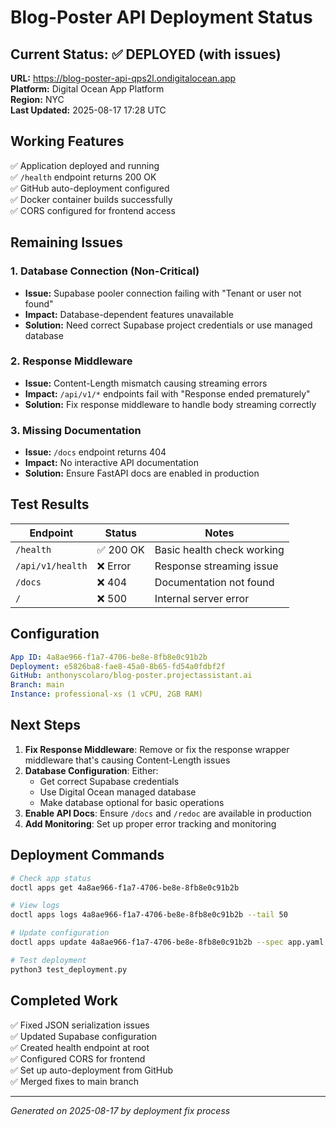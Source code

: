 # Blog-Poster API Deployment Status

## Current Status: ✅ DEPLOYED (with issues)

**URL:** https://blog-poster-api-qps2l.ondigitalocean.app  
**Platform:** Digital Ocean App Platform  
**Region:** NYC  
**Last Updated:** 2025-08-17 17:28 UTC

## Working Features

✅ Application deployed and running  
✅ `/health` endpoint returns 200 OK  
✅ GitHub auto-deployment configured  
✅ Docker container builds successfully  
✅ CORS configured for frontend access  

## Remaining Issues

### 1. Database Connection (Non-Critical)
- **Issue:** Supabase pooler connection failing with "Tenant or user not found"
- **Impact:** Database-dependent features unavailable
- **Solution:** Need correct Supabase project credentials or use managed database

### 2. Response Middleware
- **Issue:** Content-Length mismatch causing streaming errors
- **Impact:** `/api/v1/*` endpoints fail with "Response ended prematurely"
- **Solution:** Fix response middleware to handle body streaming correctly

### 3. Missing Documentation
- **Issue:** `/docs` endpoint returns 404
- **Impact:** No interactive API documentation
- **Solution:** Ensure FastAPI docs are enabled in production

## Test Results

| Endpoint | Status | Notes |
|----------|--------|-------|
| `/health` | ✅ 200 OK | Basic health check working |
| `/api/v1/health` | ❌ Error | Response streaming issue |
| `/docs` | ❌ 404 | Documentation not found |
| `/` | ❌ 500 | Internal server error |

## Configuration

```yaml
App ID: 4a8ae966-f1a7-4706-be8e-8fb8e0c91b2b
Deployment: e5826ba8-fae8-45a0-8b65-fd54a0fdbf2f
GitHub: anthonyscolaro/blog-poster.projectassistant.ai
Branch: main
Instance: professional-xs (1 vCPU, 2GB RAM)
```

## Next Steps

1. **Fix Response Middleware**: Remove or fix the response wrapper middleware that's causing Content-Length issues
2. **Database Configuration**: Either:
   - Get correct Supabase credentials
   - Use Digital Ocean managed database
   - Make database optional for basic operations
3. **Enable API Docs**: Ensure `/docs` and `/redoc` are available in production
4. **Add Monitoring**: Set up proper error tracking and monitoring

## Deployment Commands

```bash
# Check app status
doctl apps get 4a8ae966-f1a7-4706-be8e-8fb8e0c91b2b

# View logs
doctl apps logs 4a8ae966-f1a7-4706-be8e-8fb8e0c91b2b --tail 50

# Update configuration
doctl apps update 4a8ae966-f1a7-4706-be8e-8fb8e0c91b2b --spec app.yaml

# Test deployment
python3 test_deployment.py
```

## Completed Work

✅ Fixed JSON serialization issues  
✅ Updated Supabase configuration  
✅ Created health endpoint at root  
✅ Configured CORS for frontend  
✅ Set up auto-deployment from GitHub  
✅ Merged fixes to main branch  

---

*Generated on 2025-08-17 by deployment fix process*